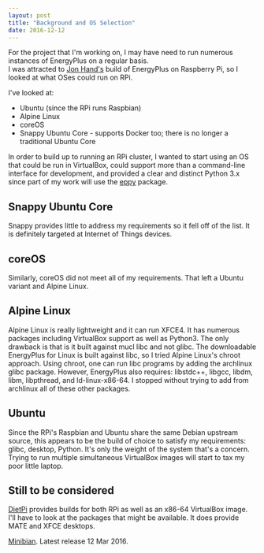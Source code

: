 ```yaml
---
layout: post
title: "Background and OS Selection"
date: 2016-12-12
---
```

For the project that I'm working on, I may have need to run numerous instances of EnergyPlus on a regular basis.  
I was attracted to [Jon Hand's](https://www.linkedin.com/pulse/energyplus-esp-r-distributions-disk-image-raspberry-pi-jon-hand) 
build of EnergyPlus on Raspberry Pi, so I looked at what OSes could run on RPi.

I've looked at:

* Ubuntu (since the RPi runs Raspbian)
* Alpine Linux
* coreOS
* Snappy Ubuntu Core - supports Docker too; there is no longer a traditional Ubuntu Core

In order to build up to running an RPi cluster, I wanted to start using an OS that could be run in VirtualBox, could support more than a command-line interface for development, and provided a clear and distinct Python 3.x since part of my work will use the [eppy](https://pypi.python.org/pypi/eppy) package.

## Snappy Ubuntu Core

Snappy provides little to address my requirements so it fell off of the list.  It is definitely targeted at Internet of Things devices. 

## coreOS

Similarly, coreOS did not meet all of my requirements.  That left a Ubuntu variant and Alpine Linux.

## Alpine Linux

Alpine Linux is really lightweight and it can run XFCE4.  It has numerous packages including VirtualBox support as well as Python3.  The only drawback is that is it built against mucl libc and not glibc.  The downloadable EnergyPlus for Linux is built against libc, so I tried Alpine Linux's chroot approach.  Using chroot, one can run libc programs by adding the archlinux glibc package.  However, EnergyPlus also requires: libstdc++, libgcc, libdm, libm, libpthread, and ld-linux-x86-64.  I stopped without trying to add from archlinux all of these other packages.

## Ubuntu

Since the RPi's Raspbian and Ubuntu share the same Debian upstream source, this appears to be the build of choice to satisfy my requirements: glibc, desktop, Python.  It's only the weight of the system that's a concern.  Trying to run multiple simultaneous VirtualBox images will start to tax my poor little laptop.

## Still to be considered

[DietPi](http://dietpi.com/) provides builds for both RPi as well as an x86-64 VirtualBox image.  I'll have to look at the packages that might be available.  It does provide MATE and XFCE desktops.

[Minibian](https://minibianpi.wordpress.com/).  Latest release 12 Mar 2016.

